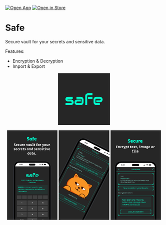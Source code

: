[![Open App](https://img.shields.io/badge/Open%20App-grey?style=for-the-badge&logo=googlechrome&logoColor=00ffcc)](https://safe.pwabucket.com) [![Open in Store](https://img.shields.io/badge/Open-in%20Store-9c27b0?style=for-the-badge&logo=pwa&logoColor=white)](https://pwabucket.com/apps/pwa-safe)


# Safe

Secure vault for your secrets and sensitive data.

Features:

- Encryption & Decryption
- Import & Export

<p align="center">
  <img src="/public/icon.svg" width="33%" />
</p>
<p align="center">
  <img src="/public/screenshot-mobile-1.jpg" width="32%" />
  <img src="/public/screenshot-mobile-2.jpg" width="32%" />
  <img src="/public/screenshot-mobile-3.jpg" width="32%" />
</p>

